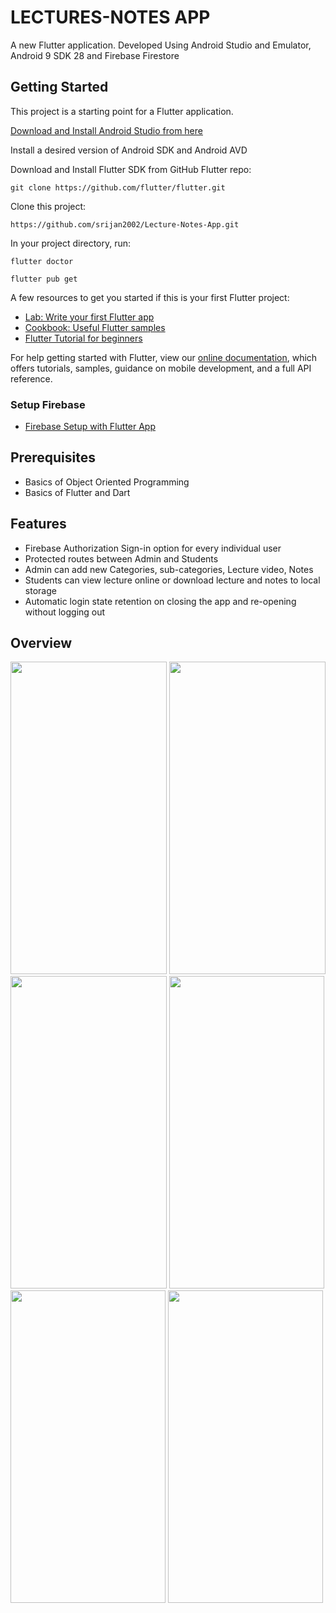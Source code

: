 # LECTURES-NOTES APP

A new Flutter application.
Developed Using Android Studio and Emulator, Android 9 SDK 28 and Firebase Firestore

## Getting Started

This project is a starting point for a Flutter application.

[Download and Install Android Studio from here](https://developer.android.com/studio?gclid=EAIaIQobChMIxcbUnLao8QIVRDVyCh1HgQCEEAAYASAAEgI3wPD_BwE&gclsrc=aw.ds&authuser=1)

Install a desired version of Android SDK and Android AVD


Download and Install Flutter SDK from GitHub Flutter repo:
```
git clone https://github.com/flutter/flutter.git
```
Clone this project:
```
https://github.com/srijan2002/Lecture-Notes-App.git
```
In your project directory, run:
```
flutter doctor

flutter pub get
```

A few resources to get you started if this is your first Flutter project:

- [Lab: Write your first Flutter app](https://flutter.dev/docs/get-started/codelab)
- [Cookbook: Useful Flutter samples](https://flutter.dev/docs/cookbook)
- [Flutter Tutorial for beginners](https://www.youtube.com/watch?v=1ukSR1GRtMU&list=PL4cUxeGkcC9jLYyp2Aoh6hcWuxFDX6PBJ)

For help getting started with Flutter, view our
[online documentation](https://flutter.dev/docs), which offers tutorials,
samples, guidance on mobile development, and a full API reference.

### Setup Firebase

  - [Firebase Setup with Flutter App](https://firebase.google.com/docs/flutter/setup?platform=android)

## Prerequisites

 - Basics of Object Oriented Programming
 - Basics of Flutter and Dart


## Features
 - Firebase Authorization Sign-in option for every individual user
 - Protected routes between Admin and Students
 - Admin can add new Categories, sub-categories, Lecture video, Notes
 - Students can view lecture online or download lecture and notes to local storage
 - Automatic login state retention on closing the app and re-opening without logging out

## Overview
<img src="https://user-images.githubusercontent.com/77445478/131701876-bbaf0649-e62b-4fc1-b568-31bf1207edce.jpg" width="250" height="500">  <img src="https://user-images.githubusercontent.com/77445478/131702062-4978ce56-0da9-4392-ad0c-a4508bb2ca24.jpg" width="250" height="500">  <img src="https://user-images.githubusercontent.com/77445478/131702210-8aec8edb-1ddd-430f-a20b-8da15fada992.jpg" width="250" height="500">  <img src="https://user-images.githubusercontent.com/77445478/131702323-02919358-7698-4999-afcf-ebc39ed23c7e.jpg" width="248" height="500">  <img src="https://user-images.githubusercontent.com/77445478/131702590-80cc1b52-149f-4470-8011-f36c4f744a60.jpg" width="248" height="500">  <img src="https://user-images.githubusercontent.com/77445478/131702688-f1f3e10f-f9ef-4a43-9825-21d55c5395d9.jpg" width="248" height="500">
  



  


